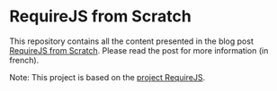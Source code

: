 # RequireJS from Scratch
This repository contains all the content presented in the blog post [RequireJS from Scratch](http://www.imlovinit.fr/2015/02/implementing-requirejs-from-scratch.html). Please read the post for more information (in french). 

Note: This project is based on the [project RequireJS](https://github.com/jrburke/requirejs).
